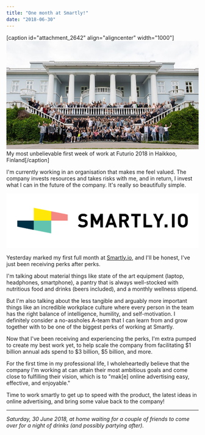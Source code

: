 ```yaml
---
title: "One month at Smartly!"
date: "2018-06-30"
---
```


\[caption id="attachment\_2642" align="aligncenter" width="1000"\]![smartly futurio june 2018](images/futurio-june-2018.jpg) My most unbelievable first week of work at Futurio 2018 in Haikkoo, Finland\[/caption\]

I'm currently working in an organisation that makes me feel valued. The company invests resources and takes risks with me, and in return, I invest what I can in the future of the company. It's really so beautifully simple.

![smartly io logo nickang](images/689c5a31-8600-4242-9148-c7cadc54ebfc-1511427060688-1024x287.png)

Yesterday marked my first full month at [Smartly.io](https://smartly.io), and I'll be honest, I've just been receiving perks after perks.

I'm talking about material things like state of the art equipment (laptop, headphones, smartphone), a pantry that is always well-stocked with nutritious food and drinks (beers included), and a monthly wellness stipend.

But I'm also talking about the less tangible and arguably more important things like an incredible workplace culture where every person in the team has the right balance of intelligence, humility, and self-motivation. I definitely consider a no-assholes A-team that I can learn from and grow together with to be one of the biggest perks of working at Smartly.

Now that I've been receiving and experiencing the perks, I'm extra pumped to create my best work yet, to help scale the company from facilitating $1 billion annual ads spend to $3 billion, $5 billion, and more.

For the first time in my professional life, I wholeheartedly believe that the company I'm working at can attain their most ambitious goals and come close to fulfilling their vision, which is to "mak\[e\] online advertising easy, effective, and enjoyable."

Time to work smartly to get up to speed with the product, the latest ideas in online advertising, and bring some value back to the company!

* * *

_Saturday, 30 June 2018, at home waiting for a couple of friends to come over for a night of drinks (and possibly partying after)._
